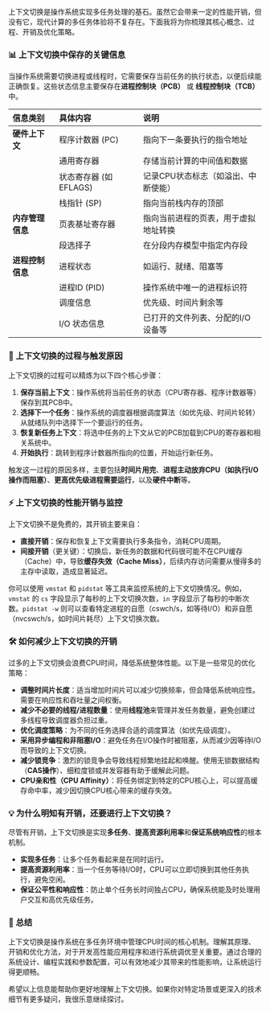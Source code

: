 上下文切换是操作系统实现多任务处理的基石。虽然它会带来一定的性能开销，但没有它，现代计算的多任务体验将不复存在。下面我将为你梳理其核心概念、过程、开销及优化策略。

### 📊 上下文切换中保存的关键信息

当操作系统需要切换进程或线程时，它需要保存当前任务的执行状态，以便后续能正确恢复。这些状态信息主要保存在**进程控制块（PCB）** 或 **线程控制块（TCB）** 中。

| **信息类别** | **具体内容** | **说明** |
| :--- | :--- | :--- |
| **硬件上下文** | 程序计数器 (PC) | 指向下一条要执行的指令地址 |
| | 通用寄存器 | 存储当前计算的中间值和数据 |
| | 状态寄存器 (如 EFLAGS) | 记录CPU状态标志（如溢出、中断使能） |
| | 栈指针 (SP) | 指向当前栈内存的顶部 |
| **内存管理信息** | 页表基址寄存器 | 指向当前进程的页表，用于虚拟地址转换 |
| | 段选择子 | 在分段内存模型中指定内存段 |
| **进程控制信息** | 进程状态 | 如运行、就绪、阻塞等 |
| | 进程ID (PID) | 操作系统中唯一的进程标识符 |
| | 调度信息 | 优先级、时间片剩余等 |
| | I/O 状态信息 | 已打开的文件列表、分配的I/O设备等 |

### 🔄 上下文切换的过程与触发原因

上下文切换的过程可以精炼为以下四个核心步骤：
1.  **保存当前上下文**：操作系统将当前任务的状态（CPU寄存器、程序计数器等）保存到其PCB中。
2.  **选择下一个任务**：操作系统的调度器根据调度算法（如优先级、时间片轮转）从就绪队列中选择下一个要运行的任务。
3.  **恢复新任务上下文**：将选中任务的上下文从它的PCB加载到CPU的寄存器和相关系统中。
4.  **开始执行**：跳转到程序计数器所指向的位置，开始运行新任务。

触发这一过程的原因多样，主要包括**时间片用完**、**进程主动放弃CPU（如执行I/O操作而阻塞）**、**更高优先级进程需要运行**，以及**硬件中断**等。

### ⚡️ 上下文切换的性能开销与监控

上下文切换不是免费的，其开销主要来自：
*   **直接开销**：保存和恢复上下文需要执行多条指令，消耗CPU周期。
*   **间接开销**（更关键）：切换后，新任务的数据和代码很可能不在CPU缓存（Cache）中，导致**缓存失效（Cache Miss）**，后续内存访问需要从慢得多的主存中读取，造成显著延迟。

你可以使用 `vmstat` 和 `pidstat` 等工具来监控系统的上下文切换情况。例如，`vmstat` 的 `cs` 字段显示了每秒的上下文切换次数，`in` 字段显示了每秒的中断次数。`pidstat -w` 则可以查看特定进程的自愿（cswch/s，如等待I/O）和非自愿（nvcswch/s，如时间片耗尽）上下文切换次数。

### 🛠️ 如何减少上下文切换的开销

过多的上下文切换会浪费CPU时间，降低系统整体性能。以下是一些常见的优化策略：
*   **调整时间片长度**：适当增加时间片可以减少切换频率，但会降低系统响应性。需要在响应性和吞吐量之间权衡。
*   **减少不必要的线程/进程数量**：使用**线程池**来管理并发任务数量，避免创建过多线程导致调度器负担过重。
*   **优化调度策略**：为不同的任务选择合适的调度算法（如优先级调度）。
*   **采用异步编程和非阻塞I/O**：避免任务在I/O操作时被阻塞，从而减少因等待I/O而导致的上下文切换。
*   **减少锁竞争**：激烈的锁竞争会导致线程频繁地挂起和唤醒。使用无锁数据结构（**CAS操作**）、细粒度锁或并发容器有助于缓解此问题。
*   **CPU亲和性（CPU Affinity）**：将任务绑定到特定的CPU核心上，可以提高缓存命中率，减少因切换CPU核心带来的缓存失效。

### 💡 为什么明知有开销，还要进行上下文切换？

尽管有开销，上下文切换是实现**多任务**、**提高资源利用率**和**保证系统响应性**的根本机制。
*   **实现多任务**：让多个任务看起来是在同时运行。
*   **提高资源利用率**：当一个任务等待I/O时，CPU可以立即切换到其他任务执行，避免空闲。
*   **保证公平性和响应性**：防止单个任务长时间独占CPU，确保系统能及时处理用户交互和高优先级任务。

### 💎 总结

上下文切换是操作系统在多任务环境中管理CPU时间的核心机制。理解其原理、开销和优化方法，对于开发高性能应用程序和进行系统调优至关重要。通过合理的系统设计、编程实践和参数配置，可以有效地减少其带来的性能影响，让系统运行得更顺畅。

希望以上信息能帮助你更好地理解上下文切换。如果你对特定场景或更深入的技术细节有更多疑问，我很乐意继续探讨。
